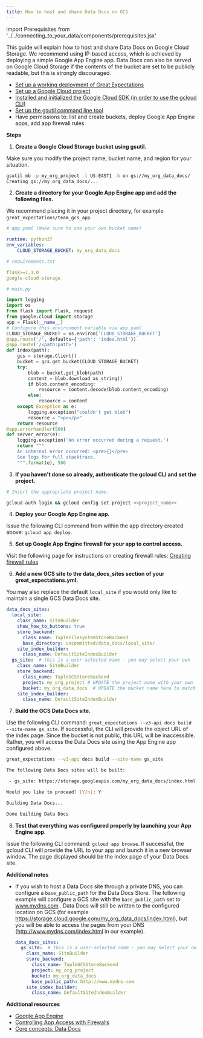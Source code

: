 ```yaml
---
title: How to host and share Data Docs on GCS
---
```

import Prerequisites from '../../connecting_to_your_data/components/prerequisites.jsx'


This guide will explain how to host and share Data Docs on Google Cloud Storage.  We recommend using IP-based access, which is achieved by deploying a simple Google App Engine app.  Data Docs can also be served on Google Cloud Storage if the contents of the bucket are set to be publicly readable, but this is strongly discouraged.

<Prerequisites>

- [Set up a working deployment of Great Expectations](../../../tutorials/getting_started/intro.md)
- [Set up a Google Cloud project](https://cloud.google.com/resource-manager/docs/creating-managing-projects)
- [Installed and initialized the Google Cloud SDK (in order to use the gcloud CLI)](https://cloud.google.com/sdk/docs/quickstarts)
- [Set up the gsutil command line tool](https://cloud.google.com/storage/docs/gsutil_install)
- Have permissions to: list and create buckets, deploy Google App Engine apps, add app firewall rules

</Prerequisites>

**Steps**

1. **Create a Google Cloud Storage bucket using gsutil.**

  Make sure you modify the project name, bucket name, and region for your situation.

  ```bash
  gsutil mb -p my_org_project -l US-EAST1 -b on gs://my_org_data_docs/
  Creating gs://my_org_data_docs/...
  ```

2. **Create a directory for your Google App Engine app and add the following files.**

  We recommend placing it in your project directory, for example ``great_expectations/team_gcs_app``.

  ```yaml
  # app.yaml (make sure to use your own bucket name)

  runtime: python37
  env_variables:
      CLOUD_STORAGE_BUCKET: my_org_data_docs
  ```

  ```yaml
  # requirements.txt

  flask>=1.1.0
  google-cloud-storage
  ```

  ```python
  # main.py

  import logging
  import os
  from flask import Flask, request
  from google.cloud import storage
  app = Flask(__name__)
  # Configure this environment variable via app.yaml
  CLOUD_STORAGE_BUCKET = os.environ['CLOUD_STORAGE_BUCKET']
  @app.route('/', defaults={'path': 'index.html'})
  @app.route('/<path:path>')
  def index(path):
      gcs = storage.Client()
      bucket = gcs.get_bucket(CLOUD_STORAGE_BUCKET)
      try:
          blob = bucket.get_blob(path)
          content = blob.download_as_string()
          if blob.content_encoding:
              resource = content.decode(blob.content_encoding)
          else:
              resource = content
      except Exception as e:
          logging.exception("couldn't get blob")
          resource = "<p></p>"
      return resource
  @app.errorhandler(500)
  def server_error(e):
      logging.exception('An error occurred during a request.')
      return """
      An internal error occurred: <pre>{}</pre>
      See logs for full stacktrace.
      """.format(e), 500
  ```

3. **If you haven't done so already, authenticate the gcloud CLI and set the project.**

  ```bash
  # Insert the appropriate project name.

  gcloud auth login && gcloud config set project <<project_name>>
  ```

4. **Deploy your Google App Engine app.**

  Issue the following CLI command from within the app directory created above: ``gcloud app deploy``.

5. **Set up Google App Engine firewall for your app to control access.**

  Visit the following page for instructions on creating firewall rules: [Creating firewall rules](https://cloud.google.com/appengine/docs/standard/python3/creating-firewalls)

6. **Add a new GCS site to the data_docs_sites section of your great_expectations.yml.**

  You may also replace the default ``local_site`` if you would only like to maintain a single GCS Data Docs site.

  ```yaml
  data_docs_sites:
    local_site:
      class_name: SiteBuilder
      show_how_to_buttons: true
      store_backend:
        class_name: TupleFilesystemStoreBackend
        base_directory: uncommitted/data_docs/local_site/
      site_index_builder:
        class_name: DefaultSiteIndexBuilder
    gs_site:  # this is a user-selected name - you may select your own
      class_name: SiteBuilder
      store_backend:
        class_name: TupleGCSStoreBackend
        project: my_org_project # UPDATE the project name with your own
        bucket: my_org_data_docs  # UPDATE the bucket name here to match the bucket you configured above
      site_index_builder:
        class_name: DefaultSiteIndexBuilder
  ```

7. **Build the GCS Data Docs site.**

  Use the following CLI command: ``great_expectations --v3-api docs build --site-name gs_site``. If successful, the CLI will provide the object URL of the index page. Since the bucket is not public, this URL will be inaccessible. Rather, you will access the Data Docs site using the App Engine app configured above.

  ```bash
  great_expectations --v3-api docs build --site-name gs_site

  The following Data Docs sites will be built:

   - gs_site: https://storage.googleapis.com/my_org_data_docs/index.html

  Would you like to proceed? [Y/n]: Y

  Building Data Docs...

  Done building Data Docs
  ```



8. **Test that everything was configured properly by launching your App Engine app.**

  Issue the following CLI command: ``gcloud app browse``. If successful, the gcloud CLI will provide the URL to your app and launch it in a new browser window. The page displayed should be the index page of your Data Docs site.


**Additional notes**

- If you wish to host a Data Docs site through a private DNS, you can configure a ``base_public_path`` for the Data Docs Store.  The following example will configure a GCS site with the ``base_public_path`` set to www.mydns.com .  Data Docs will still be written to the configured location on GCS (for example https://storage.cloud.google.com/my_org_data_docs/index.html), but you will be able to access the pages from your DNS (http://www.mydns.com/index.html in our example).

  ```yaml
  data_docs_sites:
    gs_site:  # this is a user-selected name - you may select your own
      class_name: SiteBuilder
      store_backend:
        class_name: TupleGCSStoreBackend
        project: my_org_project
        bucket: my_org_data_docs
        base_public_path: http://www.mydns.com
      site_index_builder:
        class_name: DefaultSiteIndexBuilder
  ```

**Additional resources**

- [Google App Engine](https://cloud.google.com/appengine/docs/standard/python3)
- [Controlling App Access with Firewalls](https://cloud.google.com/appengine/docs/standard/python3/creating-firewalls)
- [Core concepts: Data Docs](../../../reference/data_docs.md)

